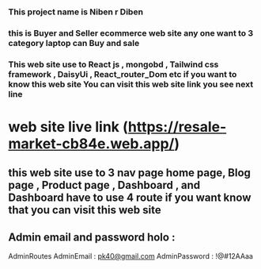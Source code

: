### This project name is Niben r Diben

### this is Buyer and Seller ecommerce web site any one want to 3 category laptop can Buy and sale

### This web site use to React js , mongobd , Tailwind css framework , DaisyUi , React_router_Dom etc if you want to know this web site You can visit this web site link you see next line

# web site live link (https://resale-market-cb84e.web.app/)

## this web site use to 3 nav page home page, Blog page , Product page , Dashboard , and Dashboard have to use 4 route if you want know that you can visit this web site

## Admin email and password holo :

AdminRoutes
AdminEmail : pk40@gmail.com
AdminPassword : !@#12AAaa
